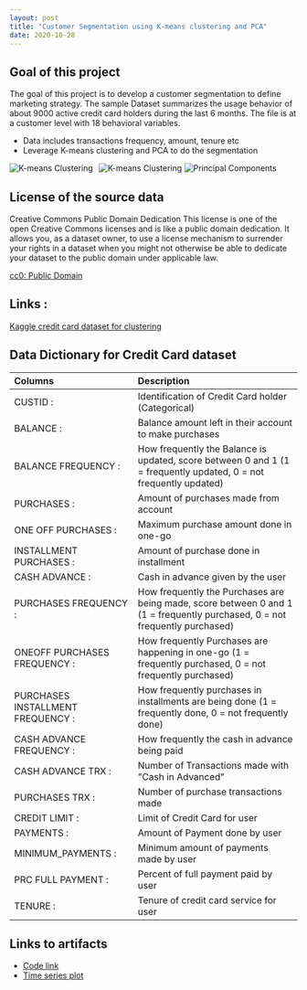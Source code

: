 ```yaml
---
layout: post
title: "Customer Segmentation using K-means clustering and PCA"
date: 2020-10-28
---
```


<h2><strong> Goal of this project </strong></h2>
<p>The goal of this project is to develop a customer segmentation to define marketing strategy. The
sample Dataset summarizes the usage behavior of about 9000 active credit card holders during the last 6 months. The file is at a customer level with 18 behavioral variables.</p>

<ul><li>Data includes transactions frequency, amount, tenure etc</li>
    <li>Leverage K-means clustering and PCA to do the segmentation</li></ul>


<img src="/assests/PCA.jpg"
     alt="K-means Clustering"
     style="float: left; margin-right: 10px;" />
![K-means Clustering](assests/K-means.jpg)
![Principal Components](assests/PCA.jpg)



<h2><strong>License of the source data </strong></h2>
<p>Creative Commons Public Domain Dedication
This license is one of the open Creative Commons licenses and is like a public domain dedication. It allows you, as a dataset owner, to use a license mechanism to surrender your rights in a dataset when you might not otherwise be able to dedicate your dataset to the public domain under applicable law.</p>
<a href="https://creativecommons.org/publicdomain/zero/1.0/">cc0: Public Domain</a> 

<h2><strong>Links :</strong></h2>
 <a href="https://www.kaggle.com/arjunbhasin2013/ccdata">Kaggle credit card dataset for clustering</a>

 
<h2><strong>Data Dictionary for Credit Card dataset</strong></h2>

| Columns | Description | 
| :------------- | :----------  | 
|CUSTID : |Identification of Credit Card holder (Categorical)|
|BALANCE :| Balance amount left in their account to make purchases|  
|BALANCE FREQUENCY : |How frequently the Balance is updated, score between 0 and 1 (1 = frequently updated, 0 = not frequently updated)|
|PURCHASES : |Amount of purchases made from account|
|ONE OFF PURCHASES : |Maximum purchase amount done in one-go|
|INSTALLMENT PURCHASES : |Amount of purchase done in installment|
|CASH ADVANCE : |Cash in advance given by the user|
|PURCHASES FREQUENCY : |How frequently the Purchases are being made, score between 0 and 1 (1 = frequently purchased, 0 = not frequently purchased)|
|ONEOFF PURCHASES FREQUENCY : |How frequently Purchases are happening in one-go (1 = frequently purchased, 0 = not frequently purchased)|
|PURCHASES INSTALLMENT FREQUENCY : |How frequently purchases in installments are being done (1 = frequently done, 0 = not frequently done)|
|CASH ADVANCE FREQUENCY : |How frequently the cash in advance being paid|
|CASH ADVANCE TRX : |Number of Transactions made with "Cash in Advanced"|
|PURCHASES TRX : |Number of purchase transactions made|
|CREDIT LIMIT : |Limit of Credit Card for user|
|PAYMENTS : |Amount of Payment done by user|
|MINIMUM_PAYMENTS :| Minimum amount of payments made by user|
|PRC FULL PAYMENT : |Percent of full payment paid by user|
|TENURE : |Tenure of credit card service for user|

<h2><strong>Links to artifacts</strong></h2>
<ul><li><a href="/Wikipedia_traffic_analysis.html">Code link</a></li>
 <li><a href="/wikipedia_traffic_plot.jpg">Time series plot</a></li></ul>
